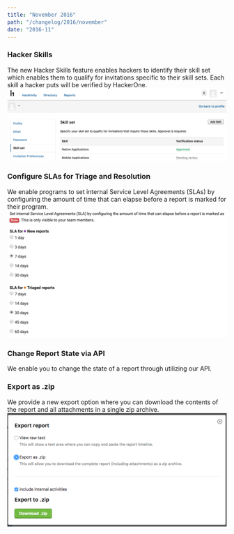 ```yaml
---
title: "November 2016"
path: "/changelog/2016/november"
date: "2016-11"
---
```


### Hacker Skills
The new Hacker Skills feature enables hackers to identify their skill set which enables them to qualify for invitations specific to their skill sets. Each skill a hacker puts will be verified by HackerOne.
![nov_2016_hacker_skills](./images/nov_2016_hacker_skills.png)

### Configure SLAs for Triage and Resolution
We enable programs to set internal Service Level Agreements (SLAs) by configuring the amount of time that can elapse before a report is marked for their program.
![nov_2016_configure_sla](./images/nov_2016_configure_sla.png)

### Change Report State via API
We enable you to change the state of a report through utilizing our API.

### Export as .zip
We provide a new export option where you can download the contents of the report and all attachments in a single zip archive. 
![nov_2016_export_zip](./images/nov_2016_export_zip.png)
